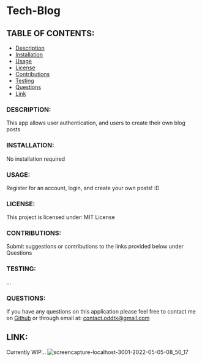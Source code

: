 # Tech-Blog

## TABLE OF CONTENTS:
- [Description](#description)
- [Installation](#installation)
- [Usage](#usage)
- [License](#license)
- [Contributions](#contributions)
- [Testing](#testing)
- [Questions](#questions)
- [Link](#link)

### DESCRIPTION:
This app allows user authentication, and users to create their own blog posts

### INSTALLATION:
No installation required

### USAGE:
Register for an account, login, and create your own posts! :D

### LICENSE:
This project is licensed under:
MIT License

### CONTRIBUTIONS:
Submit suggestions or contributions to the links provided below under Questions

### TESTING:
…

### QUESTIONS:
If you have any questions on this application please feel free to contact me on
[Github](https://github.com/oddtk/) or through email at: contact.oddtk@gmail.com

## LINK:
Currently WIP...
![screencapture-localhost-3001-2022-05-05-08_50_17](https://user-images.githubusercontent.com/90938940/166950555-91ebe295-e9a2-41c0-872f-9f13398e7823.png)
